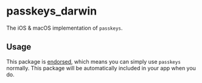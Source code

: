 # passkeys_darwin

The iOS & macOS implementation of `passkeys`.

## Usage

This package is [endorsed][endorsed_link], which means you can simply use `passkeys`
normally. This package will be automatically included in your app when you do.

[endorsed_link]: https://flutter.dev/docs/development/packages-and-plugins/developing-packages#endorsed-federated-plugin
